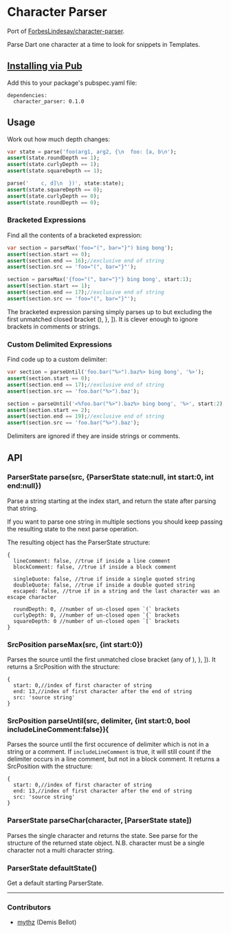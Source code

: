 Character Parser
================

Port of [ForbesLindesay/character-parser](https://github.com/ForbesLindesay/character-parser).

Parse Dart one character at a time to look for snippets in Templates. 

## [Installing via Pub](http://pub.dartlang.org/packages/character_parser)	

Add this to your package's pubspec.yaml file:

	dependencies:
	  character_parser: 0.1.0


## Usage

Work out how much depth changes:

```dart
var state = parse('foo(arg1, arg2, {\n  foo: [a, b\n');
assert(state.roundDepth == 1);
assert(state.curlyDepth == 1);
assert(state.squareDepth == 1);

parse('    c, d]\n  })', state:state);
assert(state.squareDepth == 0);
assert(state.curlyDepth == 0);
assert(state.roundDepth == 0);
```

### Bracketed Expressions

Find all the contents of a bracketed expression:

```dart
var section = parseMax('foo="(", bar="}") bing bong');
assert(section.start == 0);
assert(section.end == 16);//exclusive end of string
assert(section.src == 'foo="(", bar="}"');

section = parseMax('{foo="(", bar="}"} bing bong', start:1);
assert(section.start == 1);
assert(section.end == 17);//exclusive end of string
assert(section.src == 'foo="(", bar="}"');
```

The bracketed expression parsing simply parses up to but excluding the first unmatched closed bracket (), }, ]). 
It is clever enough to ignore brackets in comments or strings.

### Custom Delimited Expressions

Find code up to a custom delimiter:

```dart
var section = parseUntil('foo.bar("%>").baz%> bing bong', '%>');
assert(section.start == 0);
assert(section.end == 17);//exclusive end of string
assert(section.src == 'foo.bar("%>").baz');

section = parseUntil('<%foo.bar("%>").baz%> bing bong', '%>', start:2);
assert(section.start == 2);
assert(section.end == 19);//exclusive end of string
assert(section.src == 'foo.bar("%>").baz');
```

Delimiters are ignored if they are inside strings or comments.

## API

### ParserState parse(src, {ParserState state:null, int start:0, int end:null})

Parse a string starting at the index start, and return the state after parsing that string.

If you want to parse one string in multiple sections you should keep passing the resulting state to the next parse operation.

The resulting object has the ParserState structure:

	{
	  lineComment: false, //true if inside a line comment
	  blockComment: false, //true if inside a block comment
	
	  singleQuote: false, //true if inside a single quoted string
	  doubleQuote: false, //true if inside a double quoted string
	  escaped: false, //true if in a string and the last character was an escape character
	
	  roundDepth: 0, //number of un-closed open `(` brackets
	  curlyDepth: 0, //number of un-closed open `{` brackets
	  squareDepth: 0 //number of un-closed open `[` brackets
	}
	
### SrcPosition parseMax(src, {int start:0})

Parses the source until the first unmatched close bracket (any of ), }, ]). 
It returns a SrcPosition with the structure:

	{
	  start: 0,//index of first character of string
	  end: 13,//index of first character after the end of string
	  src: 'source string'
	}
	
### SrcPosition parseUntil(src, delimiter, {int start:0, bool includeLineComment:false}){

Parses the source until the first occurence of delimiter which is not in a string or a comment. 
If `includeLineComment` is true, it will still count if the delimiter occurs in a line comment, 
but not in a block comment. It returns a SrcPosition with the structure:

	{
	  start: 0,//index of first character of string
	  end: 13,//index of first character after the end of string
	  src: 'source string'
	}

### ParserState parseChar(character, [ParserState state])

Parses the single character and returns the state. See parse for the structure of the returned state object. 
N.B. character must be a single character not a multi character string.

### ParserState defaultState()

Get a default starting ParserState. 

------

### Contributors

  - [mythz](https://github.com/mythz) (Demis Bellot)
